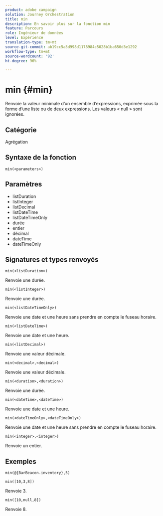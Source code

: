 ```yaml
---
product: adobe campaign
solution: Journey Orchestration
title: min
description: En savoir plus sur la fonction min
feature: Parcours
role: Ingénieur de données
level: Expérience
translation-type: tm+mt
source-git-commit: ab19cc5a3d998d1178984c5028b1ba650d3e1292
workflow-type: tm+mt
source-wordcount: '92'
ht-degree: 96%

---
```



# min {#min}

Renvoie la valeur minimale d’un ensemble d’expressions, exprimée sous la forme d’une liste ou de deux expressions. Les valeurs « null » sont ignorées.

## Catégorie

Agrégation

## Syntaxe de la fonction

`min(<parameters>)`

## Paramètres

* listDuration
* listInteger
* listDecimal
* listDateTime
* listDateTimeOnly
* durée
* entier
* décimal
* dateTime
* dateTimeOnly

## Signatures et types renvoyés

`min(<listDuration>)`

Renvoie une durée.

`min(<listInteger>)`

Renvoie une durée.

`min(<listDateTimeOnly>)`

Renvoie une date et une heure sans prendre en compte le fuseau horaire.

`min(<listDateTime>)`

Renvoie une date et une heure.

`min(<listDecimal>)`

Renvoie une valeur décimale.

`min(<decimal>,<decimal>)`

Renvoie une valeur décimale.

`min(<duration>,<duration>)`

Renvoie une durée.

`min(<dateTime>,<dateTime>)`

Renvoie une date et une heure.

`min(<dateTimeOnly>,<dateTimeOnly>)`

Renvoie une date et une heure sans prendre en compte le fuseau horaire.

`min(<integer>,<integer>)`

Renvoie un entier.

## Exemples

`min(@{BarBeacon.inventory},5)`

`min([10,3,8])`

Renvoie 3.

`min([10,null,8])`

Renvoie 8.
